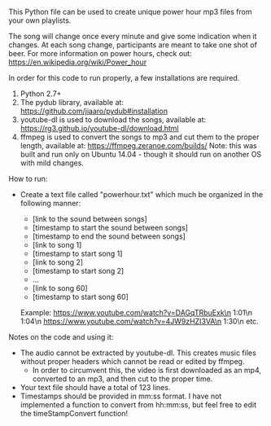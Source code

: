 This Python file can be used to create unique power hour mp3 files from your own playlists.

The song will change once every minute and give some indication when it changes.
At each song change, participants are meant to take one shot of beer.
For more information on power hours, check out: https://en.wikipedia.org/wiki/Power_hour

In order for this code to run properly, a few installations are required.
  1. Python 2.7+
  2. The pydub library, available at: https://github.com/jiaaro/pydub#installation
  3. youtube-dl is used to download the songs, available at: https://rg3.github.io/youtube-dl/download.html
  4. ffmpeg is used to convert the songs to mp3 and cut them to the proper length, available at: https://ffmpeg.zeranoe.com/builds/
Note: this was built and run only on Ubuntu 14.04 - though it should run on another OS with mild changes.

How to run:
  - Create a text file called "powerhour.txt" which much be organized in the following manner:
    * [link to the sound between songs]
    * [timestamp to start the sound between songs]
    * [timestamp to end the sound between songs]
    * [link to song 1]
    * [timestamp to start song 1]
    * [link to song 2]
    * [timestamp to start song 2]
    * ...
    * [link to song 60]
    * [timestamp to start song 60]
    
    Example:
      https://www.youtube.com/watch?v=DAGqTRbuExk\n
      1:01\n
      1:04\n
      https://www.youtube.com/watch?v=4JW9zHZI3VA\n
      1:30\n
      etc.
      
Notes on the code and using it:
  - The audio cannot be extracted by youtube-dl. This creates music files without proper headers which cannot be read or edited by ffmpeg.
    - In order to circumvent this, the video is first downloaded as an mp4, converted to an mp3, and then cut to the proper time.
  - Your text file should have a total of 123 lines.
  - Timestamps should be provided in mm:ss format. I have not implemented a function to convert from hh:mm:ss, but feel free to edit the timeStampConvert function!
